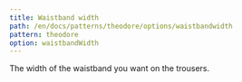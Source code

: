 ```yaml
---
title: Waistband width
path: /en/docs/patterns/theodore/options/waistbandwidth
pattern: theodore
option: waistbandWidth
---
```


The width of the waistband you want on the trousers.
